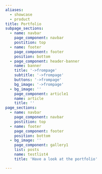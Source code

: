 ```yaml
---
aliases:
  - showcase
  - product
title: Portfolio
subpage_sections:
  - name: navbar
    page_component: navbar
    postition: top
  - name: footer
    page_component: footer
    position: bottom
  - page_component: header-banner
    name: banner
    title: '->frompage'
    subtitle: '->frompage'
    buttons: '->frompage'
    bg_image: '->frompage'
  - bg_image: ''
    page_component: article1
    name: article
    title: ''
page_sections:
  - name: navbar
    page_component: navbar
    postition: top
  - name: footer
    page_component: footer
    position: bottom
  - bg_image: ''
    page_component: gallery1
    list: posts
    name: testlist4
    title: 'Have a look at the portfolio'

---
```

